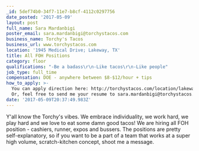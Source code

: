 ```yaml
---
_id: 5def74b0-34f7-11e7-b8cf-4112c0297756
date_posted: '2017-05-09'
layout: post
full_name: Sara Mardanbigi
poster_email: sara.mardanbigi@torchystacos.com
business_name: Torchy's Tacos
business_url: www.torchystacos.com
location: '1945 Medical Drive; Lakeway, TX'
title: All FOH Positions
category: floor
qualifications: "-Be a badass\r\n-Like tacos\r\n-Like people"
job_type: full_time
compensation: DOE - anywhere between $8-$12/hour + tips
how_to_apply: >-
  You can apply direction here: http://torchystacos.com/location/lakeway/?c=1.
  Or, feel free to send me your resume to sara.mardanbigi@torchystacos.com.
date: '2017-05-09T20:37:49.983Z'
---
```

Y'all know the Torchy's vibes. We embrace individuality, we work hard, we play hard and we love to eat some damn good tacos! We are hiring all FOH position - cashiers, runner, expos and bussers. The positions are pretty self-explanatory, so if you want to be a part of a team that works at a super high volume, scratch-kitchen concept, shoot me a message.
